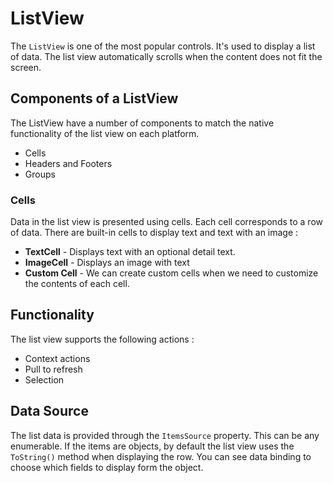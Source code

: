 # ListView

The `ListView` is one of the most popular controls. It's used to display a list of data. The list view automatically scrolls when the content does not fit the screen.

## Components of a ListView

The ListView have a number of components to match the native functionality of the list view on each platform.

* Cells
* Headers and Footers
* Groups

### Cells

Data in the list view is presented using cells. Each cell corresponds to a row of data. There are built-in cells to display text and text with an image :

* **TextCell** - Displays text with an optional detail text.
* **ImageCell** - Displays an image with text
* **Custom Cell** - We can create custom cells when we need to customize the contents of each cell.

## Functionality

The list view supports the following actions :

* Context actions
* Pull to refresh
* Selection

## Data Source

The list data is provided through the `ItemsSource` property. This can be any enumerable. If the items are objects, by default the list view uses the `ToString()` method when displaying the row. You can see data binding to choose which fields to display form the object.